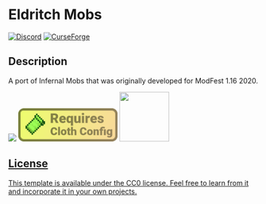 # Eldritch Mobs

[![Discord](https://img.shields.io/discord/1000201909669478481?color=blue&logo=Discord)](https://discord.gg/QNbcbB8r)
[![CurseForge](https://cf.way2muchnoise.eu/392015.svg)](https://www.curseforge.com/minecraft/mc-mods/eldritch-mobs)

## Description

A port of Infernal Mobs that was originally developed for ModFest 1.16 2020.

<img src="https://i.imgur.com/Ol1Tcf8.png" width="200">  
<img src="https://raw.githubusercontent.com/Jab125/Jab125/main/imgs/requiredClothConfig.png" width="200">
<a href="https://modrinth.com/mod/polymer">
  <img src="https://i.imgur.com/ouIq7eA.png"  width="100" height = "100">

## License

This template is available under the CC0 license. Feel free to learn from it and incorporate it in your own projects.


